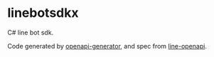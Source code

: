# linebotsdkx

C# line bot sdk.

Code generated by [openapi-generator](https://github.com/OpenAPITools/openapi-generator), and spec from [line-openapi](https://github.com/line/line-openapi).
